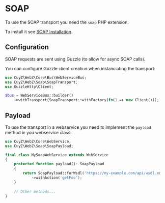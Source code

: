 # SOAP

To use the SOAP transport you need the `soap` PHP extension.

To install it see [SOAP Installation][link-soap].

## Configuration

SOAP requests are sent using Guzzle (to allow for async SOAP calls).

You can configure Guzzle client creation when instanciating the transport:

```php
use CuyZ\WebZ\Core\Bus\WebServiceBus;
use CuyZ\WebZ\Soap\SoapTransport;
use GuzzleHttp\Client;

$bus = WebServiceBus::builder()
    ->withTransport(SoapTransport::withFactory(fn() => new Client()));
```

## Payload

To use the transport in a webservice you need to implement the `payload` method
in you webservice class:

```php
use CuyZ\WebZ\Core\WebService;
use CuyZ\WebZ\Soap\SoapPayload;

final class MySoapWebService extends WebService
{
    protected function payload(): SoapPayload
    {
        return SoapPayload::forWsdl('https://my-example.com/api/wsdl.xml')
            ->withAction('getFoo');
    }
    
    // Other methods...
}
```

[link-soap]: https://www.php.net/manual/en/soap.setup.php
